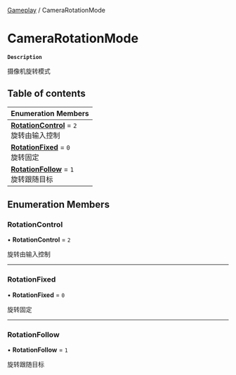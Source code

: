 [Gameplay](../modules/Gameplay.Gameplay.md) / CameraRotationMode

# CameraRotationMode <Badge type="tip" text="Enumeration" />

**`Description`**

摄像机旋转模式

## Table of contents

| Enumeration Members |
| :-----|
| **[RotationControl](Gameplay.Gameplay.CameraRotationMode.md#rotationcontrol)** = ``2`` <br> 旋转由输入控制|
| **[RotationFixed](Gameplay.Gameplay.CameraRotationMode.md#rotationfixed)** = ``0`` <br> 旋转固定|
| **[RotationFollow](Gameplay.Gameplay.CameraRotationMode.md#rotationfollow)** = ``1`` <br> 旋转跟随目标|

## Enumeration Members

### RotationControl

• **RotationControl** = ``2``

旋转由输入控制

___

### RotationFixed

• **RotationFixed** = ``0``

旋转固定

___

### RotationFollow

• **RotationFollow** = ``1``

旋转跟随目标
